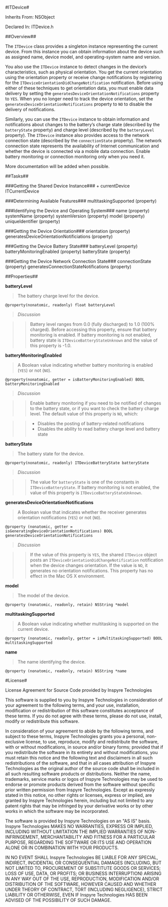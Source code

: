 #ITDevice#



Inherits From:    NSObject

Declared In:      ITDevice.h


##Overview##

The `ITDevice` class provides a singleton instance representing the current device. From this instance you can obtain information about the device such as assigned name, device model, and operating-system name and version.

You also use the `ITDevice` instance to detect changes in the device’s characteristics, such as physical orientation. You get the current orientation using the orientation property or receive change notifications by registering for the `ITDeviceOrientationDidChangeNotification` notification. Before using either of these techniques to get orientation data, you must enable data delivery by setting the `generatesDeviceOrientationNotifications` property to `YES`. When you no longer need to track the device orientation, set the `generatesDeviceOrientationNotifications` property to `NO` to disable the delivery of notifications.

Similarly, you can use the `ITDevice` instance to obtain information and notifications about changes to the battery’s charge state (described by the `batteryState` property) and charge level (described by the `batteryLevel` property). The `ITDevice` instance also provides access to the network connection state (described by the `connectionState` property). The network connection state represents the availability of Internet communication and whether the device is connected via a mobile data connection. Enable battery monitoring or connection monitoring only when you need it.

More documentation will be added when possible.

##Tasks##

###Getting the Shared Device Instance###
    + currentDevice
    ITCurrentDevice

###Determining Available Features###
    multitaskingSupported (property)

###Identifying the Device and Operating System###
    name             (property)
    systemName       (property)
    systemVersion    (property)
    model            (property)
    uniqueIdentifier (property)

###Getting the Device Orientation###
    orientation                              (property)
    generatesDeviceOrientationNotificiations (property)

###Getting the Device Battery State###
    batteryLevel             (property)
    batteryMonitoringEnabled (property)
    batteryState             (property)

###Getting the Device Network Connection State###
    connectionState                       (property)
    generatesConnectionStateNotifications (property)
    
##Properties##

**batteryLevel**

> The battery charge level for the device.

    @property(nonatomic, readonly) float batteryLevel
    
> *Discussion*

>> Battery level ranges from 0.0 (fully discharged) to 1.0 (100% charged). Before accessing this property, ensure that battery monitoring is enabled.
>> If battery monitoring is not enabled, battery state is `ITDeviceBatteryStateUnknown` and the value of this property is -1.0.
    
**batteryMonitoringEnabled**

> A Boolean value indicating whether battery monitoring is enabled (`YES`) or not (`NO`).

    @property(nonatomic, getter = isBatteryMonitoringEnabled) BOOL batteryMonitoringEnabled
    
> *Discussion*

>> Enable battery monitoring if you need to be notified of changes to the battery state, or if you want to check the battery charge level.
>> The default value of this property is `NO`, which:

>> - Disables the posting of battery-related notifications
>> - Disables the ability to read battery charge level and battery state

**batteryState**

> The battery state for the device.

    @property(nonatomic, readonly) ITDeviceBatteryState batteryState
    
> *Discussion*

>> The value for `batteryState` is one of the constants in `ITDeviceBatteryState`.
>> If battery monitoring is not enabled, the value of this property is `ITDeviceBatteryStateUnknown`.

**generatesDeviceOrientationNotifications**

> A Boolean value that indicates whether the receiver generates orientation notifications (`YES`) or not (`NO`).

    @property (nonatomic, getter = isGeneratingDeviceOrientationNotifications) BOOL generatesDeviceOrientationNotifications

> *Discussion*

>> If the value of this property is `YES`, the shared `ITDevice` object posts an `ITDeviceOrientationDidChangeNotification` notification when the device changes orientation.
>> If the value is `NO`, it generates no orientation notifications. This property has no effect in the Mac OS X environment.

**model**

> The model of the device.

    @property (nonatomic, readonly, retain) NSString *model
    
**multitaskingSupported**

> A Boolean value indicating whether multitasking is supported on the current device.

    @property (nonatomic, readonly, getter = isMultitaskingSupported) BOOL multitaskingSupported
    
**name**

> The name identifying the device.

    @property (nonatomic, readonly, retain) NSString *name

#License#

License Agreement for Source Code provided by Inspyre Technologies

This software is supplied to you by Inspyre Technologies in consideration of your agreement to the following terms, and your use, installation, modification or redistribution of this software constitutes acceptance of these terms. If you do not agree with these terms, please do not use, install, modify or redistribute this software.

In consideration of your agreement to abide by the following terms, and subject to these terms, Inspyre Technologies grants you a personal, non-exclusive license, to use, reproduce, modify and redistribute the software, with or without modifications, in source and/or binary forms; provided that if you redistribute the software in its entirety and without modifications, you must retain this notice and the following text and disclaimers in all such redistributions of the software, and that in all cases attribution of Inspyre Technologies as the original author of the source code shall be included in all such resulting software products or distributions. Neither the name, trademarks, service marks or logos of Inspyre Technologies may be used to endorse or promote products derived from the software without specific prior written permission from Inspyre Technologies. Except as expressly stated in this notice, no other rights or licenses, express or implied, are granted by Inspyre Technologies herein, including but not limited to any patent rights that may be infringed by your derivative works or by other works in which the software may be incorporated.

The software is provided by Inspyre Technologies on an "AS IS" basis. Inspyre Technologies MAKES NO WARRANTIES, EXPRESS OR IMPLIED, INCLUDING WITHOUT LIMITATION THE IMPLIED WARRANTIES OF NON-INFRINGEMENT, MERCHANTABILITY AND FITNESS FOR A PARTICULAR PURPOSE, REGARDING THE SOFTWARE OR ITS USE AND OPERATION ALONE OR IN COMBINATION WITH YOUR PRODUCTS.

IN NO EVENT SHALL Inspyre Technologies BE LIABLE FOR ANY SPECIAL, INDIRECT, INCIDENTAL OR CONSEQUENTIAL DAMAGES (INCLUDING, BUT NOT LIMITED TO, PROCUREMENT OF SUBSTITUTE GOODS OR SERVICES; LOSS OF USE, DATA, OR PROFITS; OR BUSINESS INTERRUPTION) ARISING IN ANY WAY OUT OF THE USE, REPRODUCTION, MODIFICATION AND/OR DISTRIBUTION OF THE SOFTWARE, HOWEVER CAUSED AND WHETHER UNDER THEORY OF CONTRACT, TORT (INCLUDING NEGLIGENCE), STRICT LIABILITY OR OTHERWISE, EVEN IF Inspyre Technologies HAS BEEN ADVISED OF THE POSSIBILITY OF SUCH DAMAGE.